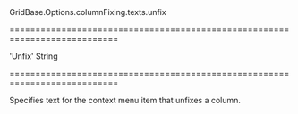 <!--id-->GridBase.Options.columnFixing.texts.unfix<!--/id-->
===========================================================================
<!--default-->'Unfix'<!--/default-->
<!--type-->String<!--/type-->
===========================================================================

<!--shortDescription-->
Specifies text for the context menu item that unfixes a column.
<!--/shortDescription-->

<!--fullDescription-->

<!--/fullDescription-->